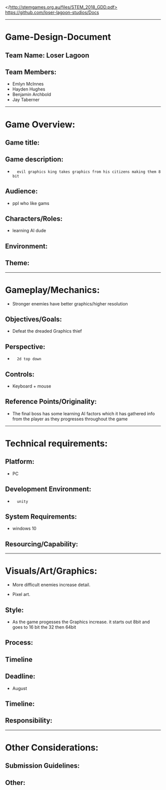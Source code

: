 </http://stemgames.org.au/files/STEM_2018_GDD.pdf>
<https://github.com/loser-lagoon-studios/Docs>

------------------------------------------------------------------------------------

# Game-Design-Document

## Team Name: Loser Lagoon

## Team Members:

-   Emlyn McInnes
-   Hayden Hughes
-   Benjamin Archbold
-   Jay Taberner

------------------------------------------------------------------------------------

# Game Overview:


## Game title:


## Game description:

-		evil graphics king takes graphics from his citizens making them 8 bit

## Audience:

-   ppl who like gams

## Characters/Roles:

-   learning AI dude

## Environment:

## Theme:

------------------------------------------------------------------------------------

# Gameplay/Mechanics:

-   Stronger enemies have better graphics/higher resolution

## Objectives/Goals:

-   Defeat the dreaded Graphics thief

## Perspective:

-		2d top down

## Controls:

-   Keyboard + mouse

## Reference Points/Originality:

-   The final boss has some learning AI factors which it has gathered info from the player as they progresses throughout the game

------------------------------------------------------------------------------------

# Technical requirements:

## Platform:

-   PC

## Development Environment:

-		unity

## System Requirements:

- 	windows 10

## Resourcing/Capability:

------------------------------------------------------------------------------------

# Visuals/Art/Graphics:

-   More difficult enemies increase detail.

- 	Pixel art.

## Style:

-   As the game progesses the Graphics increase. it starts out 8bit and goes to 16 bit the 32 then 64bit

## Process:

## Timeline

## Deadline:

-  August

## Timeline:

## Responsibility:

------------------------------------------------------------------------------------

# Other Considerations:

## Submission Guidelines:

## Other:
